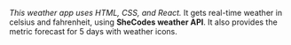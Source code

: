 <em>This weather app uses HTML, CSS, and React.</em> 
It gets real-time weather in celsius and fahrenheit, using <strong>SheCodes weather API</strong>. 
It also provides the metric forecast for 5 days with weather icons.
